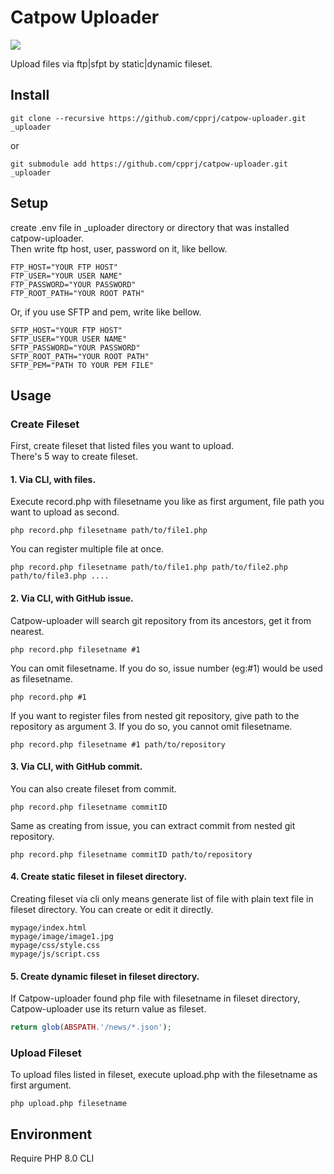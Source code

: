 Catpow Uploader
===

<img src="https://img.shields.io/badge/PHP-8.0-45A?logo=php"> 

Upload files via ftp|sfpt by static|dynamic fileset.


Install
--

 ```command
git clone --recursive https://github.com/cpprj/catpow-uploader.git _uploader
 ```

or

 ```command
git submodule add https://github.com/cpprj/catpow-uploader.git _uploader
 ```

Setup
--

create .env file in _uploader directory or directory that was installed catpow-uploader.  
Then write ftp host, user, password on it, like bellow.

```env
FTP_HOST="YOUR FTP HOST"
FTP_USER="YOUR USER NAME"
FTP_PASSWORD="YOUR PASSWORD"
FTP_ROOT_PATH="YOUR ROOT PATH"
```
Or, if you use SFTP and pem, write like bellow.

```env
SFTP_HOST="YOUR FTP HOST"
SFTP_USER="YOUR USER NAME"
SFTP_PASSWORD="YOUR PASSWORD"
SFTP_ROOT_PATH="YOUR ROOT PATH"
SFTP_PEM="PATH TO YOUR PEM FILE"
```

Usage
--

### Create Fileset

First, create fileset that listed files you want to upload.  
There's 5 way to create fileset.

#### 1. Via CLI, with files.

Execute record.php with filesetname you like as first argument, file path you want to upload as second.

```command
php record.php filesetname path/to/file1.php
```
You can register multiple file at once.

```command
php record.php filesetname path/to/file1.php path/to/file2.php path/to/file3.php ....
```

#### 2. Via CLI, with GitHub issue.

Catpow-uploader will search git repository from its ancestors, get it from nearest.

```command
php record.php filesetname #1
```

You can omit filesetname. If you do so, issue number (eg:#1) would be used as filesetname.

```command
php record.php #1
```

If you want to register files from nested git repository,
give path to the repository as argument 3.
If you do so, you cannot omit filesetname.


```command
php record.php filesetname #1 path/to/repository
```


#### 3. Via CLI, with GitHub commit.

You can also create fileset from commit.

```command
php record.php filesetname commitID
```

Same as creating from issue, you can extract commit from nested git repository.

```command
php record.php filesetname commitID path/to/repository
```

#### 4. Create static fileset in fileset directory.

Creating fileset via cli only means generate list of file with plain text file in fileset directory.
You can create or edit it directly.

```text
mypage/index.html
mypage/image/image1.jpg
mypage/css/style.css
mypage/js/script.css
```


#### 5. Create dynamic fileset in fileset directory.

If Catpow-uploader found php file with filesetname in fileset directory, Catpow-uploader use its return value as fileset.

```php 
return glob(ABSPATH.'/news/*.json');
```

### Upload Fileset

To upload files listed in fileset, execute upload.php with the filesetname as first argument.

```command
php upload.php filesetname
```

Environment
--

Require PHP 8.0 CLI
